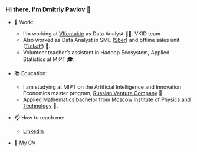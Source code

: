 ### Hi there, I'm Dmitriy Pavlov 👋

- 🔨 Work:
  - I'm working at [VKontakte](https://www.linkedin.com/company/vkcompany/mycompany/) as Data Analyst 👨‍💻. VKID team
  - Also worked as Data Analyst in SME ([Sber](https://www.linkedin.com/company/sberbank/)) and offline sales unit ([Tinkoff](https://www.linkedin.com/company/tinkoff/)) 🏦.
  - Volunteer teacher’s assistant in Hadoop Ecosystem, Applied Statistics at MIPT 🎓.
- 📚 Education:
  - I am studying at MIPT on the Artificial Intelligence and Innovation Economics master program, [Russian Venture Company](https://www.linkedin.com/company/the-russian-venture-company/) 🦄.
  - Applied Mathematics bachelor from [Moscow Institute of Physics and Technology](https://www.linkedin.com/company/moscow-institute-of-physics-and-technology-state-university-/mycompany/) 🧮.

- 📫 How to reach me:
  - [LinkedIn](https://www.linkedin.com/in/d-pavlov-p/)
- 📝 [My CV](https://github.com/YHx07/CV)

<!--
**YHx07/YHx07** is a ✨ _special_ ✨ repository because its `README.md` (this file) appears on your GitHub profile.

Here are some ideas to get you started:

- 🔭 I’m currently working on ...
- 🌱 I’m currently learning ...
- 👯 I’m looking to collaborate on ...
- 🤔 I’m looking for help with ...
- 💬 Ask me about ...
- 📫 How to reach me: ...
- 😄 Pronouns: ...
- ⚡ Fun fact: ...
-->
